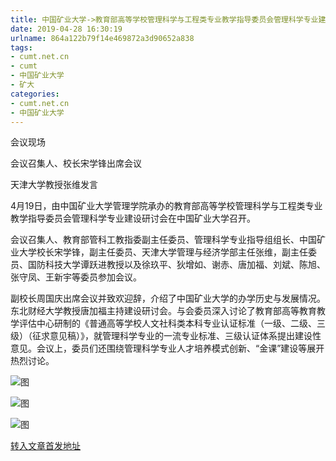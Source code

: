 ```yaml
---
title: 中国矿业大学->教育部高等学校管理科学与工程类专业教学指导委员会管理科学专业建设研讨会在中国矿大召开 | cumt.net.cn
date: 2019-04-28 16:30:19
urlname: 864a122b79f14e469872a3d90652a838
tags: 
- cumt.net.cn
- cumt
- 中国矿业大学
- 矿大
categories:
- cumt.net.cn
- 中国矿业大学
---
```


会议现场

会议召集人、校长宋学锋出席会议

天津大学教授张维发言

4月19日，由中国矿业大学管理学院承办的教育部高等学校管理科学与工程类专业教学指导委员会管理科学专业建设研讨会在中国矿业大学召开。

会议召集人、教育部管科工教指委副主任委员、管理科学专业指导组组长、中国矿业大学校长宋学锋，副主任委员、天津大学管理与经济学部主任张维，副主任委员、国防科技大学谭跃进教授以及徐玖平、狄增如、谢赤、唐加福、刘斌、陈旭、张守凤、王新宇等委员参加会议。

副校长周国庆出席会议并致欢迎辞，介绍了中国矿业大学的办学历史与发展情况。东北财经大学教授唐加福主持建设研讨会。与会委员深入讨论了教育部高等教育教学评估中心研制的《普通高等学校人文社科类本科专业认证标准（一级、二级、三级）（征求意见稿）》，就管理科学专业的一流专业标准、三级认证体系提出建设性意见。会议上，委员们还围绕管理科学专业人才培养模式创新、“金课”建设等展开热烈讨论。

![图](http://xwzx.cumt.edu.cn/_upload/article/images/cf/46/28339cf24f0b82b4d29fd803e415/14fcf6dc-755a-43b8-a264-c0b98de05561.jpg)

![图](http://xwzx.cumt.edu.cn/_upload/article/images/cf/46/28339cf24f0b82b4d29fd803e415/090358c0-ed0c-42a6-82df-aa7660acffeb.jpg)

![图](http://xwzx.cumt.edu.cn/_upload/article/images/cf/46/28339cf24f0b82b4d29fd803e415/acd082fe-d1d9-416b-8082-cddf3a3089e0.jpg)

[转入文章首发地址](http://xwzx.cumt.edu.cn/f2/10/c513a520720/page.htm)